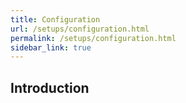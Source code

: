 ```yaml
---
title: Configuration
url: /setups/configuration.html
permalink: /setups/configuration.html
sidebar_link: true
---
```


## Introduction 
